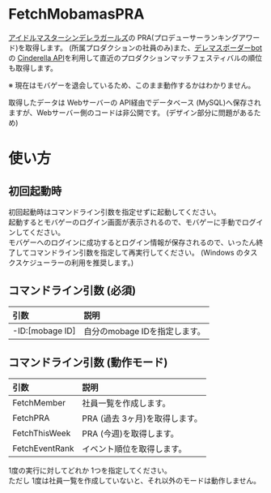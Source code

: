 # FetchMobamasPRA
[アイドルマスターシンデレラガールズ](http://www.mbga.jp/_game_intro?game_id=12008305)の PRA(プロデューサーランキングアワード)を取得します。 (所属プロダクションの社員のみ)また、[デレマスボーダーbot](https://pink-check.school/)の [Cinderella API](https://pink-check.school/api/v1/index)を利用して直近のプロダクションマッチフェスティバルの順位も取得します。  
    
※ 現在はモバゲーを退会しているため、このまま動作するかはわかりません。  
  
取得したデータは Webサーバーの API経由でデータベース (MySQL)へ保存されますが、Webサーバー側のコードは非公開です。 (デザイン部分に問題があるため) 
# 使い方
## 初回起動時
初回起動時はコマンドライン引数を指定せずに起動してください。  
起動するとモバゲーのログイン画面が表示されるので、モバゲーに手動でログインしてください。  
モバゲーへのログインに成功するとログイン情報が保存されるので、いったん終了してコマンドライン引数を指定して再実行してください。
(Windows のタスクスケジューラーの利用を推奨します。)

## コマンドライン引数 (必須)
| 引数            | 説明                         | 
|:----------------|:-----------------------------|
| -ID:[mobage ID] | 自分のmobage IDを指定します。|

## コマンドライン引数 (動作モード)
| 引数           | 説明                          | 
|:---------------|:------------------------------|
| FetchMember    | 社員一覧を作成します。        |
| FetchPRA       | PRA (過去 3ヶ月)を取得します。|
| FetchThisWeek  | PRA (今週)を取得します。      |
| FetchEventRank | イベント順位を取得します。    |

1度の実行に対してどれか 1つを指定してください。  
ただし 1度は社員一覧を作成していないと、それ以外のモードは動作しません。
